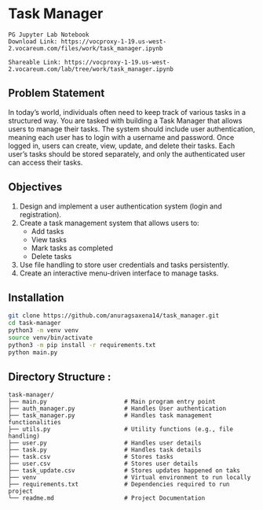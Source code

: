 # Task Manager
```
PG Jupyter Lab Notebook
Download Link: https://vocproxy-1-19.us-west-2.vocareum.com/files/work/task_manager.ipynb

Shareable Link: https://vocproxy-1-19.us-west-2.vocareum.com/lab/tree/work/task_manager.ipynb
```

## Problem Statement
In today’s world, individuals often need to keep track of various tasks in a structured way. You are tasked with building a Task Manager that allows users to manage their tasks. The system should include user authentication, meaning each user has to login with a username and password. Once logged in, users can create, view, update, and delete their tasks. Each user’s tasks should be stored separately, and only the authenticated user can access their tasks.

## Objectives
1. Design and implement a user authentication system (login and registration).
2. Create a task management system that allows users to:
   - Add tasks
   - View tasks
   - Mark tasks as completed
   - Delete tasks
3. Use file handling to store user credentials and tasks persistently.
4. Create an interactive menu-driven interface to manage tasks.

## Installation
```bash
git clone https://github.com/anuragsaxena14/task_manager.git
cd task-manager
python3 -m venv venv  
source venv/bin/activate  
python3 -m pip install -r requirements.txt
python main.py
```

## Directory Structure :
```
task-manager/
├── main.py                      # Main program entry point
├── auth_manager.py              # Handles User authentication
├── task_manager.py              # Handles task management functionalities
├── utils.py                     # Utility functions (e.g., file handling)
├── user.py                      # Handles user details
├── task.py                      # Handles task details
├── task.csv                     # Stores tasks
├── user.csv                     # Stores user details
├── task_update.csv              # Stores updates happened on taks
├── venv                         # Virtual environment to run locally
├── requirements.txt             # Dependencies required to run project
└── readme.md                    # Project Documentation
```

